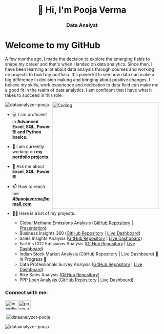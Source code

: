 
<h1 align="center">👋 Hi, I'm Pooja Verma</h1>
<h3 align="center">Data Analyst</h3>

# Welcome to my GitHub 

A few months ago, I made the decision to explore the emerging fields to shape my career and that's when I landed on data analytics. Since then, I have been learning a lot about data analysis through courses and working on projects to build my portfolio. It's powerful to see how data can make a big difference in decision making and bringing about positive changes. I believe my skills, work experience and dedication to data field can make me a good fit in the realm of data analytics. I am confident that I have what it takes to succeed in this role.

<img align="right" alt="Coding" width="350" src="https://www.cloudyml.com/wp-content/uploads/2022/06/Analytics_amp_Data_Science.gif">

<p align="left"> <img src="https://komarev.com/ghpvc/?username=dataanalyzer-pooja&label=Profile%20views&color=0e75b6&style=flat" alt="dataanalyzer-pooja" /> </p>

- 💻 I am proficient in **Advanced Excel, SQL, Power BI and Python basics.**

- 🔭 I am currently working on **my portfolio projects.**

- 💬 Ask me about **Excel, SQL, Power BI.**

- 📫 How to reach me **45poojaverma@gmail.com**

- 👨‍💻 Here is a list of my projects. 
     - Global Methane Emissions Analysis ([GitHub Repository](https://github.com/DataAnalyzer-Pooja/Global-Methane-Emissions-Case-Study/tree/main) | [Presentation](https://github.com/DataAnalyzer-Pooja/Global-Methane-Emissions-Case-Study/blob/main/Global_methane_emission_ppt.pptx))
     - Business Insights 360 ([GitHub Repository](https://github.com/DataAnalyzer-Pooja/Business-Insights-360-Case-Study/blob/main/README.md) | [Live Dashboard](https://www.novypro.com/project/business-insights-360-power-bi-2))
     - Sales Insights Analysis ([GitHub Repository](https://github.com/DataAnalyzer-Pooja/Sales-Insights-Case-Study) | [Live Dashboard](https://www.novypro.com/project/poojaverma-1))
     - Earth's CO2 Emissions Analysis ([GitHub Repository](https://github.com/DataAnalyzer-Pooja/Earth-CO2-Emissions-Case-Study) | [Live Dashboard](https://www.novypro.com/project/earths-co2-emissions-power-bi))
     - Indian Stock Market Analysis (GitHub Repository | Live Dashboard) :triangular_flag_on_post: In Progress :triangular_flag_on_post:
     - Data Professionals Survey Analysis ([GitHub Repository](https://github.com/DataAnalyzer-Pooja/Data-Professionals-Survey-Case-Study) | [Live Dashboard](https://www.novypro.com/project/poojaverma))
     - Bike Sales Analysis ([GitHub Repository](https://github.com/DataAnalyzer-Pooja/Bike-Sales-Case-Study))
     - PPP Loan Analysis ([GitHub Repository](https://github.com/DataAnalyzer-Pooja/PPP-Loan-Case-Study/blob/main/README.md) | [Live Dashboard](https://public.tableau.com/app/profile/pooja1749/viz/PPPAnalysisDashboard/PPPSummary))


<h3 align="left">Connect with me:</h3>
<p align="left">
<a href="https://linkedin.com/in/linkedin.com/in/contact-analyzer-pooja-verma" target="blank"><img align="center" src="https://raw.githubusercontent.com/rahuldkjain/github-profile-readme-generator/master/src/images/icons/Social/linked-in-alt.svg" alt="linkedin.com/in/contact-analyzer-pooja-verma" height="30" width="40" /></a>
<a href="https://instagram.com/pooja_verma15" target="blank"><img align="center" src="https://raw.githubusercontent.com/rahuldkjain/github-profile-readme-generator/master/src/images/icons/Social/instagram.svg" alt="pooja_verma15" height="30" width="40" /></a>
</p>

<p>&nbsp;<img align="center" src="https://github-readme-stats.vercel.app/api?username=dataanalyzer-pooja&show_icons=true&locale=en" alt="dataanalyzer-pooja" /></p>

<p><img align="center" src="https://github-readme-streak-stats.herokuapp.com/?user=dataanalyzer-pooja&" alt="dataanalyzer-pooja" /></p>


